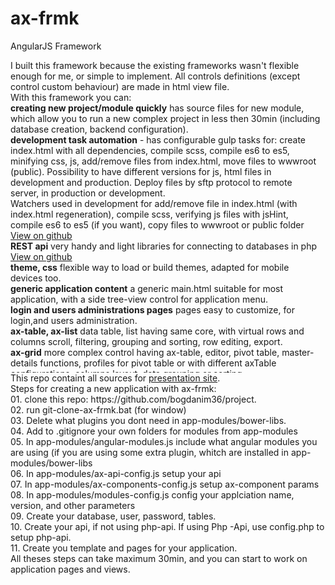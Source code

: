 # ax-frmk
AngularJS Framework
<div style="height:500px;overflow: auto;padding-right:5px;">
			I built this framework because the existing frameworks wasn't flexible enough for me, or simple to implement. All controls definitions (except control custom behaviour) are made in html view file.
			<br>With this framework you can:
			<br><strong>creating new project/module quickly</strong> has source files for new module, which allow you to run a new complex project in less then 30min (including database creation, backend configuration).
			<br><strong>development task automation</strong> - has configurable gulp tasks for: create index.html with all dependencies, compile scss, compile es6 to es5, minifying css, js, add/remove files from index.html, move files to wwwroot (public).
			Possibility to have different versions for js, html files in development and production. Deploy files by sftp protocol to remote server, in production or development.
			<br>Watchers used in development for add/remove file in index.html (with index.html regeneration), compile scss, verifying js files with jsHint, compile es6 to es5 (if you want), copy files to wwwroot or public folder <a href="https://github.com/bogdanim36/gulp-web-tasks">View on github</a>
			<br><strong>REST api</strong> very handy and light libraries for connecting to databases in php <a href="https://github.com/bogdanim36/php-rest-api">View on github</a>
			<br><strong>theme, css</strong> flexible way to load or build themes, adapted for mobile devices too.
			<br><strong>generic application content</strong> a generic main.html suitable for most application, with a side tree-view control for application menu.
			<br><strong>login and users administrations pages</strong> pages easy to customize, for login,and users administration.
			<br><strong>ax-table, ax-list</strong> data table, list having same core, with virtual rows and columns scroll, filtering, grouping and sorting, row editing, export.
			<br><strong>ax-grid</strong> more complex control having ax-table, editor, pivot table, master-details functions, profiles for pivot table or with different axTable configurations, columns layout, data grouping or sorting.
			<br><strong>ax-dropdown-popup</strong> very handy dropdown popup which is smart enough to auto arrange for being visible in browser window, no matter the launcher element is positioned
			<br><strong>ax-dropdown-list, ax-dropdown-table</strong> a dropdown list or table.
			<br><strong>ax-text</strong> text control.
			<br><strong>ax-text-with-zoom</strong> text control with popup editor.
			<br><strong>ax-date, ax-datetime</strong> date and datetime control based on uib-date-picker.
			<br><strong>ax-checkbox</strong> checkbox control.
			<br><strong>ax-radio-options</strong> a radio buttons control.
			<br><strong>ax-file</strong> control to upload file based on ng-upload.
			<br><strong>ax-autocomplete</strong> autocomplete control, having not only a readonly popup for select item you need, but also a popup contain an ax-table for editing source table (if you want/need)
			<br><strong>ax-filter-pane</strong> side panel control with multi selecting lists for setting filters.
			<br><strong>ax-scroller</strong> directive for horizontal toolbars, for defining scrollable container for buttons.
			<br><strong>ax-tabs</strong> a control for defining tabs control.
			<br><strong>ax-tree-view</strong> a tree view control.
			<br><strong>ax-json-tree-view</strong> a tree view for json objects
			<br><strong>ax-dynamic-template,ax-dynamic-template-url</strong> directive to include a template in any view
			<br><strong>ax-url</strong> attribute for defining trusted url.
			<br><strong>auth-service</strong> factory for auth.
			<br><strong>ax-api</strong> factory for connecting to backend.
			<br><strong>ax-data-set</strong> factory to store temporary data.
			<br><strong>ax-data-store</strong> factory with few information and methods needed across the application.
			<ax-attr class="ng-isolate-scope"><br><strong>template-factory</strong> factory for download html files from server.
			<br>At this moment the framework can be used with latest browsers Chrome (recommended), Fire Fox, Opera, Edge.
		</div>
	This repo containt all sources for <a href="http://bogdanim36.asuscomm.com:5018/#!/ax-frmk/features">presentation site<a/>.
	<br>Steps for creating a new application with ax-frmk:
	<br>  01. clone this repo: https://github.com/bogdanim36/project.
	<br>  02. run git-clone-ax-frmk.bat (for window) 
	<br>  03. Delete what plugins you dont need in app-modules/bower-libs.
	<br>  04. Add to .gitignore your own folders for modules from app-modules 
	<br>  05. In app-modules/angular-modules.js include what angular modules you are using (if you are using some extra plugin, whitch are installed in app-modules/bower-libs
	<br>  06. In app-modules/ax-api-config.js setup your api
	<br>  07. In app-modules/ax-components-config.js setup ax-component params
	<br>  08. In app-modules/modules-config.js config your applciation name, version, and other parameters
	<br>  09. Create your database, user, password, tables.
	<br>  10. Create your api, if not using php-api. If using Php -Api, use config.php to setup php-api.
	<br>  11. Create you template and pages for your application.
	<br>  All theses steps can take maximum 30min, and you can start to work on application pages and views.
